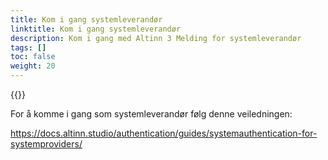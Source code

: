 ```yaml
---
title: Kom i gang systemleverandør
linktitle: Kom i gang systemleverandør
description: Kom i gang med Altinn 3 Melding for systemleverandør
tags: []
toc: false
weight: 20
---
```


{{<children />}}

For å komme i gang som systemleverandør følg denne veiledningen: 

https://docs.altinn.studio/authentication/guides/systemauthentication-for-systemproviders/